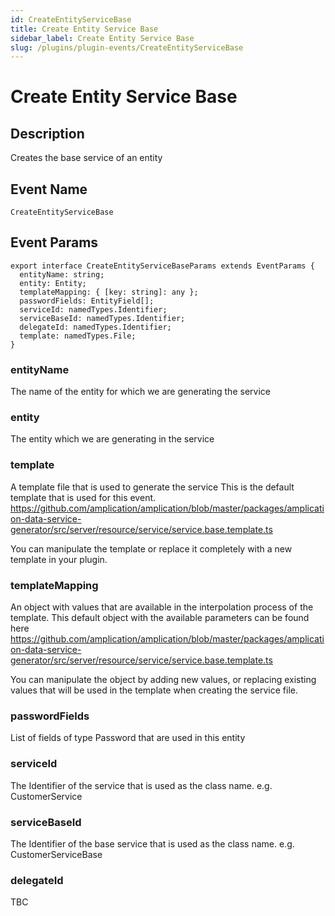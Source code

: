 ```yaml
---
id: CreateEntityServiceBase
title: Create Entity Service Base
sidebar_label: Create Entity Service Base
slug: /plugins/plugin-events/CreateEntityServiceBase
---
```


# Create Entity Service Base

## Description

Creates the base service of an entity

## Event Name
`CreateEntityServiceBase`

## Event Params

```tsx
export interface CreateEntityServiceBaseParams extends EventParams {
  entityName: string;
  entity: Entity;
  templateMapping: { [key: string]: any };
  passwordFields: EntityField[];
  serviceId: namedTypes.Identifier;
  serviceBaseId: namedTypes.Identifier;
  delegateId: namedTypes.Identifier;
  template: namedTypes.File;
}
```

### entityName
The name of the entity for which we are generating the service

### entity
The entity which we are generating in the service

### template
A template file that is used to generate the service
This is the default template that is used for this event.
https://github.com/amplication/amplication/blob/master/packages/amplication-data-service-generator/src/server/resource/service/service.base.template.ts

You can manipulate the template or replace it completely with a new template in your plugin.

### templateMapping
An object with values that are available in the interpolation process of the template.
This default object with the available parameters can be found here
https://github.com/amplication/amplication/blob/master/packages/amplication-data-service-generator/src/server/resource/service/service.base.template.ts

You can manipulate the object by adding new values, or replacing existing values that will be used in the template when creating the service file.

### passwordFields
List of fields of type Password that are used in this entity

### serviceId
The Identifier of the service that is used as the class name. e.g. CustomerService

### serviceBaseId
The Identifier of the base service that is used as the class name. e.g. CustomerServiceBase

### delegateId
TBC




